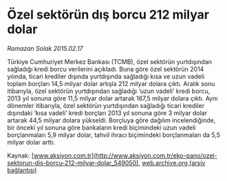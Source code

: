 # Özel sektörün dış borcu 212 milyar dolar

*Ramazan Solak 2015.02.17*

<div class="pNewsDetailMainContent" itemprop="articleBody">
 <p>
  Türkiye Cumhuriyet Merkez Bankası (TCMB), özel sektörün yurtdışından sağladığı kredi borcu verilerini açıkladı. Buna göre özel sektörün 2014 yılında, ticari krediler dışında yurtdışında sağladığı kısa ve uzun vadeli toplam borçları 14,5 milyar dolar artışla 212 milyar dolara çıktı. Aralık sonu itibarıyla, özel sektörün yurtdışından sağladığı ‘uzun vadeli’ kredi borcu, 2013 yıl sonuna göre 11,5 milyar dolar artarak 167,5 milyar dolara çıktı. Aynı dönemler itibarıyla, özel sektörün yurtdışından sağladığı ticari krediler dışındaki ‘kısa vadeli’ kredi borçları 2013 yıl sonuna göre 3 milyar dolar artarak 44,5 milyar dolara yükseldi. Borçluya göre dağılım incelendiğinde, bir önceki yıl sonuna göre bankaların kredi biçimindeki uzun vadeli borçlanmaları 5,9 milyar dolar, tahvil ihracı biçimindeki borçlanmaları da 5,5 milyar dolar arttı.
 </p>
</div>


Kaynak: [www.aksiyon.com.tr](http://www.aksiyon.com.tr/eko-pano/ozel-sektorun-dis-borcu-212-milyar-dolar_549050), [web.archive.org (arşiv bağlantısı)](http://web.archive.org/web/20150730064618/http://www.aksiyon.com.tr/eko-pano/ozel-sektorun-dis-borcu-212-milyar-dolar_549050)

